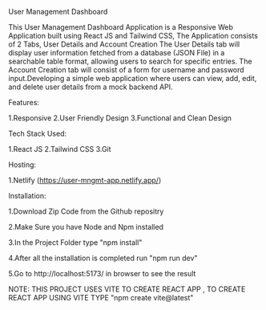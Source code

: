User Management Dashboard

This User Management Dashboard Application is a Responsive Web Application built using React JS and Tailwind CSS, The Application consists of 2 Tabs, User Details and Account Creation The User Details tab will display user information fetched from a database (JSON File) in a searchable table format, allowing users to search for specific entries. The Account Creation tab will consist of a form for username and password input.Developing a simple web application where users can view, add, edit, and delete user details from a mock backend API.

Features:

1.Responsive 2.User Friendly Design 3.Functional and Clean Design

Tech Stack Used:

1.React JS 2.Tailwind CSS 3.Git

Hosting:

1.Netlify (https://user-mngmt-app.netlify.app/)

Installation:

1.Download Zip Code from the Github repositry

2.Make Sure you have Node and Npm installed

3.In the Project Folder type "npm install"

4.After all the installation is completed run "npm run dev"

5.Go to http://localhost:5173/ in browser to see the result

NOTE: THIS PROJECT USES VITE TO CREATE REACT APP , TO CREATE REACT APP USING VITE TYPE "npm create vite@latest"
